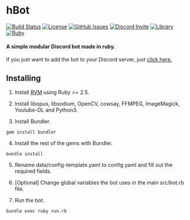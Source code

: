 # hBot

[![Build Status](https://img.shields.io/travis/charagarlnad/hBot.svg?style=flat-square)](https://travis-ci.org/charagarlnad/hBot) [![License](https://img.shields.io/github/license/charagarlnad/hBot.svg?style=flat-square)](https://travis-ci.org/charagarlnad/hBot) [![GitHub Issues](https://img.shields.io/github/issues-raw/charagarlnad/hBot.svg?style=flat-square)](https://travis-ci.org/charagarlnad/hBot) [![Discord Invite](https://img.shields.io/discord/277977592923947018.svg?logo=discord&style=flat-square&colorB=7289DA)](https://discord.gg/bvhbNVB) [![Library](https://img.shields.io/badge/discord-rb-CC0000.svg?style=flat-square)](https://github.com/meew0/discordrb) [![Ruby](https://img.shields.io/badge/ruby-2.5-CC0000.svg?style=flat-square)](https://github.com/meew0/discordrb)

#### A simple modular Discord bot made in ruby.

If you just want to add the bot to your Discord server, just [click here.](https://discordapp.com/oauth2/authorize?&client_id=349325133606813699&scope=bot)

## Installing

1. Install [RVM](https://rvm.io/rvm/install) using Ruby >= 2.5.

2. Install libopus, libsodium, OpenCV, cowsay, FFMPEG, ImageMagick, Youtube-DL and Python3.

3. Install Bundler.

```
gem install bundler
```

4. Install the rest of the gems with Bundler.

```
bundle install
```

5. Rename data/config-template.yaml to config.yaml and fill out the required fields.

6. [Optional] Change global variables the bot uses in the main src/bot.rb file.

6. Run the bot.

```
bundle exec ruby run.rb
```